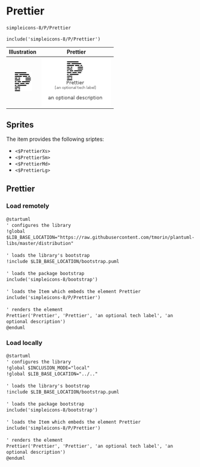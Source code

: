 # Prettier


```text
simpleicons-8/P/Prettier
```

```text
include('simpleicons-8/P/Prettier')
```



| Illustration | Prettier |
| :---: | :---: |
| ![illustration for Illustration](../../simpleicons-8/P/Prettier.png) | ![illustration for Prettier](../../simpleicons-8/P/Prettier.Local.png) |



## Sprites
The item provides the following sriptes:

- `<$PrettierXs>`
- `<$PrettierSm>`
- `<$PrettierMd>`
- `<$PrettierLg>`





## Prettier

### Load remotely
```plantuml
@startuml
' configures the library
!global $LIB_BASE_LOCATION="https://raw.githubusercontent.com/tmorin/plantuml-libs/master/distribution"

' loads the library's bootstrap
!include $LIB_BASE_LOCATION/bootstrap.puml

' loads the package bootstrap
include('simpleicons-8/bootstrap')

' loads the Item which embeds the element Prettier
include('simpleicons-8/P/Prettier')

' renders the element
Prettier('Prettier', 'Prettier', 'an optional tech label', 'an optional description')
@enduml
```

### Load locally
```plantuml
@startuml
' configures the library
!global $INCLUSION_MODE="local"
!global $LIB_BASE_LOCATION="../.."

' loads the library's bootstrap
!include $LIB_BASE_LOCATION/bootstrap.puml

' loads the package bootstrap
include('simpleicons-8/bootstrap')

' loads the Item which embeds the element Prettier
include('simpleicons-8/P/Prettier')

' renders the element
Prettier('Prettier', 'Prettier', 'an optional tech label', 'an optional description')
@enduml
```

